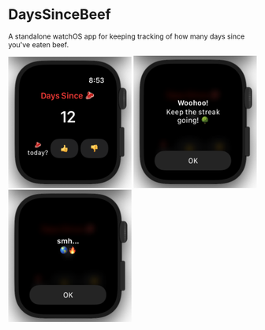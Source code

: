 # DaysSinceBeef
A standalone watchOS app for keeping tracking of how many days since you've eaten beef.

<p float="left">
  <img src="/home.png" width="250" />
  <img src="/streak.png" width="250" /> 
  <img src="/fail.png" width="250" />
</p>
